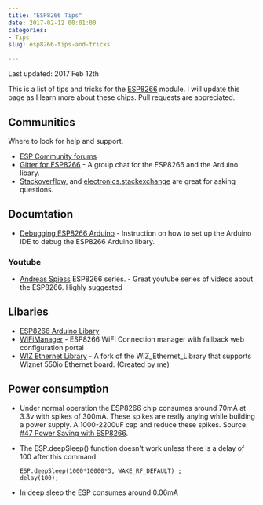 ```yaml
---
title: "ESP8266 Tips"
date: 2017-02-12 00:01:00
categories:
- Tips
slug: esp8266-tips-and-tricks

---
```


Last updated: 2017 Feb 12th

This is a list of tips and tricks for the [ESP8266](https://en.wikipedia.org/wiki/ESP8266) module. I will update this page as I learn more about these chips. Pull requests are appreciated.

## Communities

Where to look for help and support.

- [ESP Community forums](http://www.esp8266.com/viewforum.php?f=25)
- [Gitter for ESP8266](https://gitter.im/esp8266/Arduino) - A group chat for the ESP8266 and the Arduino libary. 
- [Stackoverflow](https://stackoverflow.com/questions/tagged/esp8266), and [electronics.stackexchange](https://electronics.stackexchange.com/questions/tagged/esp8266) are great for asking questions.

## Documtation

- [Debugging ESP8266 Arduino](https://github.com/esp8266/Arduino/blob/master/doc/Troubleshooting/debugging.md) - Instruction on how to set up the Arduino IDE to debug the ESP8266 Arduino libary.

### Youtube

- [Andreas Spiess](https://www.youtube.com/playlist?list=PL3XBzmAj53Rlu3Byy_GkqG6b-nwEpWku0) ESP8266 series. - Great youtube series of videos about the ESP8266. Highly suggested

## Libaries

- [ESP8266 Arduino Libary](https://github.com/esp8266/Arduino)
- [WiFiManager](https://github.com/tzapu/WiFiManager) - ESP8266 WiFi Connection manager with fallback web configuration portal
- [WIZ Ethernet Library](https://github.com/funvill/WIZ_Ethernet_Library) - A fork of the WIZ_Ethernet_Library that supports Wiznet 550io Ethernet board. (Created by me)

## Power consumption

- Under normal operation the ESP8266 chip consumes around 70mA at 3.3v with spikes of 300mA. These spikes are really anying while building a power supply. A 1000-2200uF cap and reduce these spikes. Source: [#47 Power Saving with ESP8266](https://www.youtube.com/watch?v=6SdyImetbp8).
- The ESP.deepSleep() function doesn't work unless there is a delay of 100 after this command.
  
  ~~~~
  ESP.deepSleep(1000*10000*3, WAKE_RF_DEFAULT) ; 
  delay(100); 
  ~~~~
  
- In deep sleep the ESP consumes around 0.06mA
